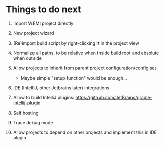 # Things to do next

1. Import WEMI project directly

1. New project wizard

1. (Re)import build script by right-clicking it in the project view

1. Normalize all paths, to be relative when inside build root and absolute when outside

1. Allow projects to inherit from parent project configuration/config set
	- Maybe simple "setup function" would be enough...

1. IDE (IntelliJ, other Jetbrains later) integrations

1. Allow to build IntelliJ plugins: https://github.com/JetBrains/gradle-intellij-plugin

1. Self hosting

1. Trace debug mode

1. Allow projects to depend on other projects and implement this in IDE plugin